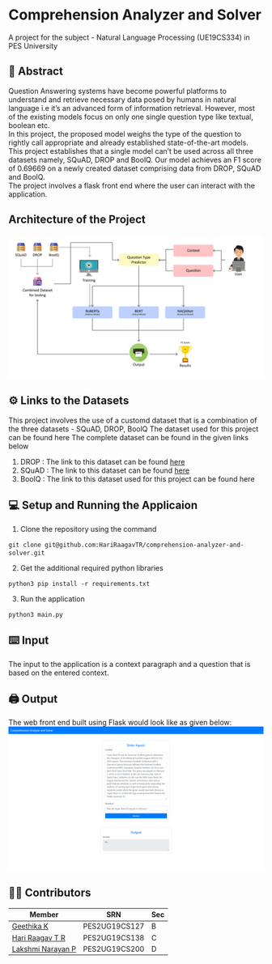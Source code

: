 # Comprehension Analyzer and Solver
A project for the subject - Natural Language Processing (UE19CS334) in PES University
## 📜 Abstract
Question Answering systems have become powerful platforms to understand and retrieve necessary data posed by humans in natural language i.e it’s an advanced form of information retrieval. However, most of the existing models focus on only one single question type like textual, boolean etc. <br>
In this project, the proposed model weighs the type of the question to rightly call appropriate and already established state-of-the-art models. This project establishes that a single model can’t be used across all three datasets namely, SQuAD, DROP and BoolQ. Our model achieves an F1 score of 0.69669 on a newly created dataset comprising data from DROP, SQuAD and BoolQ. <br>
The project involves a flask front end where the user can interact with the application.
## Architecture of the Project
![alt text](https://github.com/HariRaagavTR/comprehension-analyzer-and-solver/blob/main/images/final_high_level_design.png "High Level Design")
## ⚙️ Links to the Datasets
This project involves the use of a customd dataset that is a combination of the three datasets - SQuAD, DROP, BoolQ
The dataset used for this project can be found here <a></a>
The complete dataset can be found in the given links below
1. DROP : The link to this dataset can be found <a href="https://allenai.org/data/drop">here</a>
2. SQuAD : The link to this dataset can be found <a href="https://rajpurkar.github.io/SQuAD-explorer/">here</a>
3. BoolQ : The link to this dataset used for this project can be found <a>here</a>
## 💻 Setup and Running the Applicaion
1. Clone the repository using the command
```
git clone git@github.com:HariRaagavTR/comprehension-analyzer-and-solver.git
```
2. Get the additional required python libraries
```
python3 pip install -r requirements.txt
```
3. Run the application
```
python3 main.py
```
## ⌨️ Input
The input to the application is a context paragraph and a question that is based on the entered context.
## 🖨️ Output
The web front end built using Flask would look like as given below:
![alt text](https://github.com/HariRaagavTR/comprehension-analyzer-and-solver/blob/main/images/Front%20End.png "Output")
## 👨‍💻 Contributors
Member | SRN | Sec 
--- | --- | ---
[Geethika K](https://github.com/Geeth5) | PES2UG19CS127 | B<br>
[Hari Raagav T R](https://github.com/HariRaagavTR) | PES2UG19CS138 | C<br>
[Lakshmi Narayan P](https://github.com/LakshmiNarayanP) | PES2UG19CS200 | D
